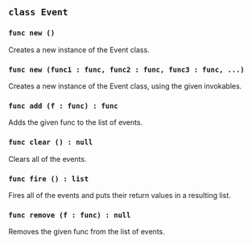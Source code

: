 ## ```class Event```

### ```func new ()```
Creates a new instance of the Event class.

### ```func new (func1 : func, func2 : func, func3 : func, ...)```
Creates a new instance of the Event class, using the given invokables.

### ```func add (f : func) : func```
Adds the given func to the list of events.

### ```func clear () : null```
Clears all of the events.

### ```func fire () : list```
Fires all of the events and puts their return values in a resulting list.

### ```func remove (f : func) : null```
Removes the given func from the list of events.

